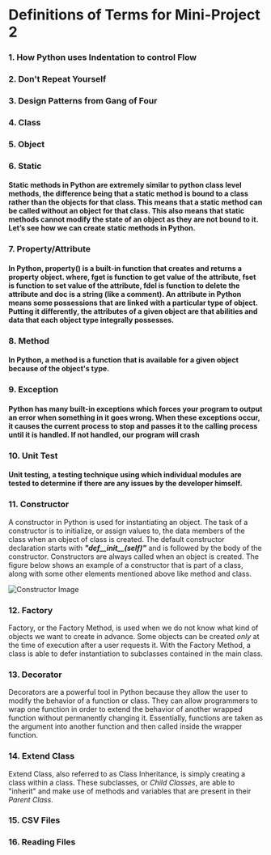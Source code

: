 # Definitions of Terms for Mini-Project 2

### 1. How Python uses Indentation to control Flow


### 2. Don't Repeat Yourself


### 3. Design Patterns from Gang of Four


### 4. Class


### 5. Object



### 6. Static
#### Static methods in Python are extremely similar to python class level methods, the difference being that a static method is bound to a class rather than the objects for that class. This means that a static method can be called without an object for that class. This also means that static methods cannot modify the state of an object as they are not bound to it. Let’s see how we can create static methods in Python.

### 7. Property/Attribute
#### In Python, property() is a built-in function that creates and returns a property object. where, fget is function to get value of the attribute, fset is function to set value of the attribute, fdel is function to delete the attribute and doc is a string (like a comment). An attribute in Python means some possessions that are linked with a particular type of object. Putting it differently, the attributes of a given object are that abilities and data that each object type integrally possesses.

### 8. Method
#### In Python, a method is a function that is available for a given object because of the object's type.

### 9. Exception
#### Python has many built-in exceptions which forces your program to output an error when something in it goes wrong. When these exceptions occur, it causes the current process to stop and passes it to the calling process until it is handled. If not handled, our program will crash

### 10. Unit Test
#### Unit testing, a testing technique using which individual modules are tested to determine if there are any issues by the developer himself. 

### 11. Constructor
A constructor in Python is used for instantiating an object. The task of a constructor is to initialize, or assign values to, the data members of the class when an object of class is created. The default constructor declaration starts with ***"def__init__(self)"*** and is followed by the body of the constructor. Constructors are always called when an object is created. The figure below shows an example of a constructor that is part of a class, along with some other elements mentioned above like method and class.

![Constructor Image](https://github.com/tejranu/miniproject/blob/master/Images/Constructor.PNG)

### 12. Factory
Factory, or the Factory Method, is used when we do not know what kind of objects we want to create in advance. Some objects can be created *only* at the time of execution after a user requests it. With the Factory Method, a class is able to defer instantiation to subclasses contained in the main class.

### 13. Decorator
Decorators are a powerful tool in Python because they allow the user to modify the behavior of a function or class. They can allow programmers to wrap one function in order to extend the behavior of another wrapped function without permanently changing it. Essentially, functions are taken as the argument into another function and then called inside the wrapper function.

### 14. Extend Class
Extend Class, also referred to as Class Inheritance, is simply creating a class within a class. These subclasses, or *Child Classes*, are able to "inherit" and make use of methods and variables that are present in their *Parent Class*.

### 15. CSV Files


### 16. Reading Files


